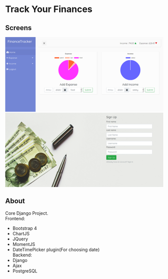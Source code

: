 # Track Your Finances
## Screens
![Dashboard](https://github.com/14DENDIK/financeTracker/blob/master/static/images/dashboard.png)
![SignUp Page](https://github.com/14DENDIK/financeTracker/blob/master/static/images/signup.png)
## About
Core Django Project.\
Frontend:
* Bootstrap 4
* ChartJS
* JQuery
* MomentJS
* DateTimePicker plugin(For choosing date)\
Backend:
* Django
* Ajax
* PostgreSQL
